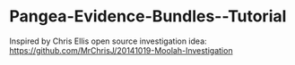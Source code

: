 # Pangea-Evidence-Bundles--Tutorial

Inspired by Chris Ellis open source investigation idea: https://github.com/MrChrisJ/20141019-Moolah-Investigation
